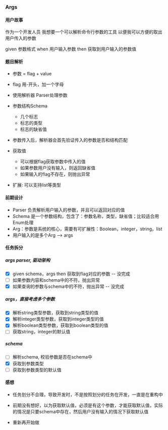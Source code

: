 ### Args

#### 用户故事

作为一个开发人员
我想要一个可以解析命令行参数的工具
以便我可以方便的取出用户传入的参数

given 参数格式
when 用户输入参数
then 获取到用户输入的参数值

#### 题目解析

* 参数 = flag + value
* flag 用-开头，加一个字母
* 使用解析器 Parser处理参数
* 参数结构Schema
    * 几个标志
    * 标志的类型
    * 标志的缺省值
* 参数传入后，解析器会首先验证传入的参数是否和结构匹配
* 获取值
    * 可以根据flag获取参数中传入的值
    * 如果参数用户没有输入，则返回缺省值
    * 如果输入的flag不存在，则抛出异常
    
*  扩展: 可以支持list等类型

#### 前期设计
* Parser 负责解析用户输入的参数，并且可以返回对应的值
* Schema 是一个参数结构，包含了：参数名称，类型，缺省值；比较适合用Enum处理
* Arg：参数是系统的核心，需要有可扩展性：Boolean，integer，string，list
* 用户输入的是多个Arg --> args

#### 任务拆分
##### args parser, 驱动架构
* [x] given schema，args then 获取到flag对应的参数 -- 没完成
* [ ] 如果参数内容和schema中的不符，抛出异常
* [x] 如果查询的参数与schema中的不符，抛出异常 -- 没完成
##### args，直接考虑多个参数
* [x] 解析string类型参数，获取到string类型的值
* [x] 解析integer类型参数，获取到integer类型的值
* [x] 解析boolean类型参数，获取到boolean类型的值
* [ ] 获取string，integer的默认值
##### schema
* [ ] 解析schema, 校验参数是否在schema中
* [x] 获取到参数类型
* [ ] 获取到参数类型的默认值

#### 感想
* 任务划分不合理，导致开发时，不是按照划分的任务在开发，一直是在重构中
* 前期没有想好，以为获取默认值，必须是有这个参数，才能获取默认值，实际的情况是只要schema中存在，然后用户没有输入的情况下获取默认值

* 重新再开始做

 